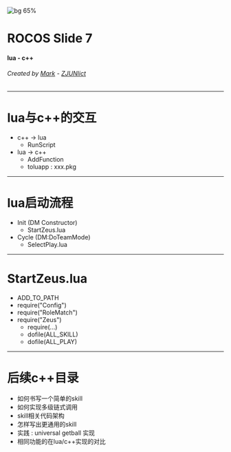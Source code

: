 <!-- $theme: gaia -->
<!-- page_number: true -->
<!-- footer: © Copyright 2020,Mark ZJUNlict (hzypp@sina.cn) -->
![bg 65%](img1/robot_alpha.png)

# ROCOS Slide 7

#### lua - c++

###### Created by [Mark](https://github.com/ZJUMark) - [ZJUNlict](https://github.com/ZJUSSL/TeamDescription)
---
# lua与c++的交互
* c++ -> lua
	* RunScript
* lua -> c++
	* AddFunction
	* toluapp : xxx.pkg

---
# lua启动流程
* Init (DM Constructor)
	* StartZeus.lua
* Cycle (DM:DoTeamMode)
	* SelectPlay.lua

---
# StartZeus.lua
* ADD_TO_PATH
* require("Config")
* require("RoleMatch")
* require("Zeus")
	* require(...)
	* dofile(ALL_SKILL)
	* dofile(ALL_PLAY)
---
# 后续c++目录
* 如何书写一个简单的skill
* 如何实现多级链式调用
* skill相关代码架构
* 怎样写出更通用的skill
* 实践 : universal getball 实现
* 相同功能的在lua/c++实现的对比
